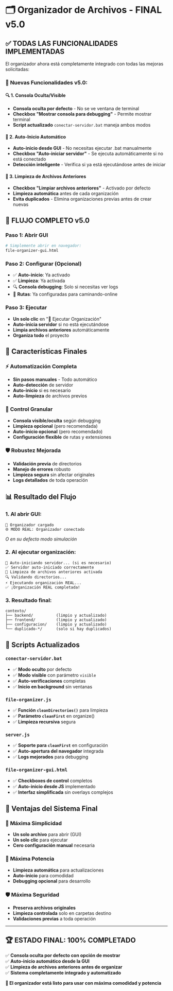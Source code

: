 # 🗂️ Organizador de Archivos - FINAL v5.0

## ✅ TODAS LAS FUNCIONALIDADES IMPLEMENTADAS

El organizador ahora está completamente integrado con todas las mejoras solicitadas:

### 🎯 **Nuevas Funcionalidades v5.0:**

#### 🔍 **1. Consola Oculta/Visible**
- **Consola oculta por defecto** - No se ve ventana de terminal
- **Checkbox "Mostrar consola para debugging"** - Permite mostrar terminal
- **Script actualizado** `conectar-servidor.bat` maneja ambos modos

#### 🚀 **2. Auto-Inicio Automático**
- **Auto-inicio desde GUI** - No necesitas ejecutar .bat manualmente
- **Checkbox "Auto-iniciar servidor"** - Se ejecuta automáticamente si no está conectado
- **Detección inteligente** - Verifica si ya está ejecutándose antes de iniciar

#### 🧹 **3. Limpieza de Archivos Anteriores**
- **Checkbox "Limpiar archivos anteriores"** - Activado por defecto
- **Limpieza automática** antes de cada organización
- **Evita duplicados** - Elimina organizaciones previas antes de crear nuevas

## 🚀 **FLUJO COMPLETO v5.0**

### **Paso 1: Abrir GUI**
```bash
# Simplemente abrir en navegador:
file-organizer-gui.html
```

### **Paso 2: Configurar (Opcional)**
- ✅ **Auto-inicio**: Ya activado
- ✅ **Limpieza**: Ya activada  
- 🔍 **Consola debugging**: Solo si necesitas ver logs
- 📁 **Rutas**: Ya configuradas para caminando-online

### **Paso 3: Ejecutar**
- **Un solo clic** en "🚀 Ejecutar Organización"
- **Auto-inicia servidor** si no está ejecutándose
- **Limpia archivos anteriores** automáticamente
- **Organiza todo** el proyecto

## 🎯 **Características Finales**

### ⚡ **Automatización Completa**
- **Sin pasos manuales** - Todo automático
- **Auto-detección** de servidor
- **Auto-inicio** si es necesario
- **Auto-limpieza** de archivos previos

### 🔧 **Control Granular**
- **Consola visible/oculta** según debugging
- **Limpieza opcional** (pero recomendada)
- **Auto-inicio opcional** (pero recomendado)
- **Configuración flexible** de rutas y extensiones

### 🛡️ **Robustez Mejorada**
- **Validación previa** de directorios
- **Manejo de errores** robusto
- **Limpieza segura** sin afectar originales
- **Logs detallados** de toda operación

## 📊 **Resultado del Flujo**

### **1. Al abrir GUI:**
```
🎯 Organizador cargado
🌐 MODO REAL: Organizador conectado
```
*O en su defecto modo simulación*

### **2. Al ejecutar organización:**
```
🚀 Auto-iniciando servidor... (si es necesario)
✅ Servidor auto-iniciado correctamente
🧹 Limpieza de archivos anteriores activada
🔍 Validando directorios...
⚡ Ejecutando organización REAL...
✅ ¡Organización REAL completada!
```

### **3. Resultado final:**
```
contexto/
├── backend/          (limpio y actualizado)
├── frontend/         (limpio y actualizado)  
├── configuracion/    (limpio y actualizado)
└── duplicado-*/      (solo si hay duplicados)
```

## 🔧 **Scripts Actualizados**

### **`conectar-servidor.bat`**
- ✅ **Modo oculto** por defecto
- ✅ **Modo visible** con parámetro `visible`
- ✅ **Auto-verificaciones** completas
- ✅ **Inicio en background** sin ventanas

### **`file-organizer.js`**  
- ✅ **Función `cleanDirectories()`** para limpieza
- ✅ **Parámetro `cleanFirst`** en organize()
- ✅ **Limpieza recursiva** segura

### **`server.js`**
- ✅ **Soporte para `cleanFirst`** en configuración
- ✅ **Auto-apertura del navegador** integrada
- ✅ **Logs mejorados** para debugging

### **`file-organizer-gui.html`**
- ✅ **Checkboxes de control** completos
- ✅ **Auto-inicio desde JS** implementado
- ✅ **Interfaz simplificada** sin overlays complejos

## 🎯 **Ventajas del Sistema Final**

### 🚀 **Máxima Simplicidad**
- **Un solo archivo** para abrir (GUI)
- **Un solo clic** para ejecutar
- **Cero configuración manual** necesaria

### 🔧 **Máxima Potencia**  
- **Limpieza automática** para actualizaciones
- **Auto-inicio** para comodidad
- **Debugging opcional** para desarrollo

### 🛡️ **Máxima Seguridad**
- **Preserva archivos originales**
- **Limpieza controlada** solo en carpetas destino
- **Validaciones previas** a toda operación

---

## 🏆 **ESTADO FINAL: 100% COMPLETADO**

✅ **Consola oculta por defecto con opción de mostrar**  
✅ **Auto-inicio automático desde la GUI**  
✅ **Limpieza de archivos anteriores antes de organizar**  
✅ **Sistema completamente integrado y automatizado**  

**🎯 El organizador está listo para usar con máxima comodidad y potencia**